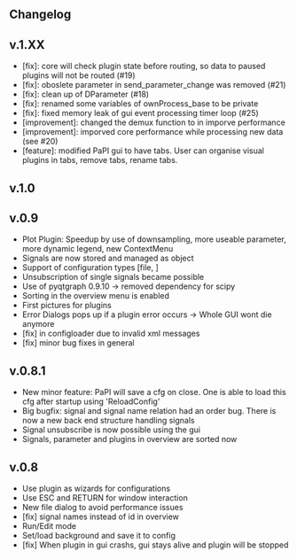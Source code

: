 Changelog
------

v.1.XX
---
 * [fix]: core will check plugin state before routing, so data to paused plugins will not be routed (#19)
 * [fix]: oboslete parameter in send_parameter_change was removed (#21)
 * [fix]: clean up of DParameter (#18)
 * [fix]: renamed some variables of ownProcess_base to be private
 * [fix]: fixed memory leak of gui event processing timer loop (#25)
 * [improvement]: changed the demux function to in imporve performance
 * [improvement]: imporved core performance while processing new data (see #20)
 * [feature]: modified PaPI gui to have tabs. User can organise visual plugins in tabs, remove tabs, rename tabs.

v.1.0
---

v.0.9
---
 * Plot Plugin: Speedup by use of downsampling, more useable parameter, more dynamic legend, new ContextMenu
 * Signals are now stored and managed as object 
 * Support of configuration types [file, ]
 * Unsubscription of single signals became possible
 * Use of pyqtgraph 0.9.10 -> removed dependency for scipy
 * Sorting in the overview menu is enabled
 * First pictures for plugins
 * Error Dialogs pops up if a plugin error occurs -> Whole GUI wont die anymore
 * [fix] in configloader due to invalid xml messages
 * [fix] minor bug fixes in general

v.0.8.1
---
 * New minor feature: PaPI will save a cfg on close. One is able to load this cfg after startup using 'ReloadConfig'
 * Big bugfix: signal and signal name relation had an order bug. There is now a new back end structure handling signals
 * Signal unsubscribe is now possible using the gui
 * Signals, parameter and plugins in overview are sorted now

v.0.8
---

* Use plugin as wizards for configurations
* Use ESC and RETURN for window interaction
* New file dialog to avoid performance issues
* [fix] signal names instead of id in overview
* Run/Edit mode
* Set/load background and save it to config
* [fix] When plugin in gui crashs, gui stays alive and plugin will be stopped


